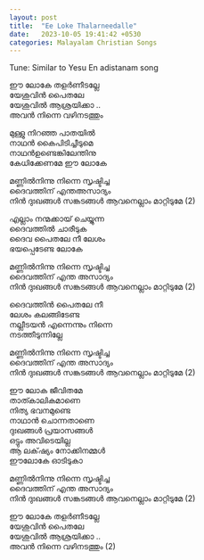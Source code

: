 ```yaml
---
layout: post
title:  "Ee Loke Thalarneedalle"
date:   2023-10-05 19:41:42 +0530
categories: Malayalam Christian Songs
--- 
```


Tune: Similar to  Yesu En adistanam song

ഈ ലോകേ തളർണീടല്ലേ   
യേശുവിൻ  പൈതലേ   
യേശുവിൽ ആശ്രയിക്കാ ..  
അവൻ  നിന്നെ വഴിനടത്തും   

മുള്ളു നിറഞ്ഞ പാതയിൽ   
നാഥൻ കൈപിടിച്ചീടുമെ   
നാഥൻഉണ്ടെങ്കിലേന്തിനു   
കേധിക്കേണമേ ഈ ലോകേ  

മണ്ണിൽനിന്നു നിന്നെ സൃഷ്ടിച്ച   
ദൈവത്തിന്  എന്തഅസാദ്യം   
നിൻ  ദുഃഖങ്ങൾ  സങ്കടങ്ങൾ ആവനെല്ലാം  മാറ്റിടുമേ (2)  

എല്ലാം നന്മക്കായ് ചെയ്യുന്ന   
ദൈവത്തിൽ ചാരീടുക   
ദൈവ പൈതലേ നീ ലേശം   
ഭയപ്പെടേണ്ട ലോകേ   

മണ്ണിൽനിന്നു നിന്നെ സൃഷ്ടിച്ച   
ദൈവത്തിന്  എന്ത അസാദ്യം   
നിൻ  ദുഃഖങ്ങൾ  സങ്കടങ്ങൾ ആവനെല്ലാം  മാറ്റിടുമേ (2)  

ദൈവത്തിൻ പൈതലേ നീ  
ലേശം കലങ്ങിടേണ്ട  
നല്ലീടയൻ എന്നെന്നും നിന്നെ   
നടത്തീടുന്നില്ലേ   

മണ്ണിൽനിന്നു നിന്നെ സൃഷ്ടിച്ച   
ദൈവത്തിന്  എന്ത അസാദ്യം   
നിൻ  ദുഃഖങ്ങൾ  സങ്കടങ്ങൾ ആവനെല്ലാം  മാറ്റിടുമേ (2)  

ഈ ലോക ജീവിതമേ   
താത്കാലികമാണെ   
നിത്യ ഭവനമുണ്ടെ   
നാഥാൻ ചൊന്നതാണെ  
ദുഃഖങ്ങൾ പ്രയാസങ്ങൾ   
ഒട്ടും അവിടെയില്ല   
ആ ലക്‌ഷ്യം നോക്കിനമ്മൾ   
ഈലോകേ ഓടിടുകാ    

മണ്ണിൽനിന്നു നിന്നെ സൃഷ്ടിച്ച   
ദൈവത്തിന്  എന്ത അസാദ്യം   
നിൻ  ദുഃഖങ്ങൾ  സങ്കടങ്ങൾ ആവനെല്ലാം  മാറ്റിടുമേ (2)  

ഈ ലോകേ തളർണീടല്ലേ   
യേശുവിൻ  പൈതലേ   
യേശുവിൽ ആശ്രയിക്കാ ..  
അവൻ  നിന്നെ വഴിനടത്തും (2)  













